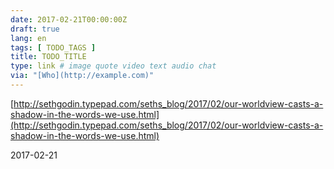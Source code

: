 ```yaml
---
date: 2017-02-21T00:00:00Z
draft: true
lang: en
tags: [ TODO_TAGS ]
title: TODO_TITLE
type: link # image quote video text audio chat
via: "[Who](http://example.com)"
---
```



[http://sethgodin.typepad.com/seths_blog/2017/02/our-worldview-casts-a-shadow-in-the-words-we-use.html](http://sethgodin.typepad.com/seths_blog/2017/02/our-worldview-casts-a-shadow-in-the-words-we-use.html)

2017-02-21

